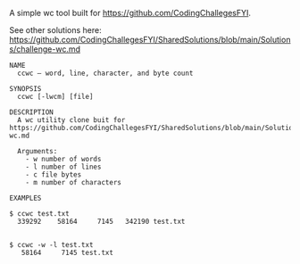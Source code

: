 A simple wc tool built for https://github.com/CodingChallegesFYI.

See other solutions here: https://github.com/CodingChallegesFYI/SharedSolutions/blob/main/Solutions/challenge-wc.md

```
NAME
  ccwc – word, line, character, and byte count

SYNOPSIS
  ccwc [-lwcm] [file]

DESCRIPTION
  A wc utility clone buit for https://github.com/CodingChallegesFYI/SharedSolutions/blob/main/Solutions/challenge-wc.md

  Arguments:
    - w number of words
    - l number of lines
    - c file bytes
    - m number of characters

EXAMPLES

$ ccwc test.txt
  339292    58164     7145   342190 test.txt


$ ccwc -w -l test.txt
   58164     7145 test.txt
```
